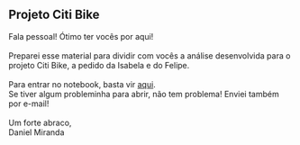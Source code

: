 ## Projeto Citi Bike

Fala pessoal! Ótimo ter vocês por aqui!
<br>
<br>
Preparei esse material para dividir com vocês a análise desenvolvida para o projeto Citi Bike, a pedido da Isabela e do Felipe.
<br>
<br>
Para entrar no notebook, basta vir [aqui](https://github.com/dmirandaalves/temprojeto/blob/master/Desvendando%20Citi%20Bike%20NYC.ipynb).
<br>
Se tiver algum probleminha para abrir, não tem problema! Enviei também por e-mail!
<br>
<br>
Um forte abraco,
<br>
Daniel Miranda
